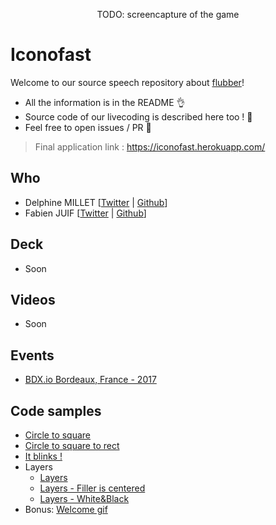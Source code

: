 <p align="center">
  TODO: screencapture of the game
</p>

# Iconofast
Welcome to our source speech repository about [flubber](https://github.com/veltman/flubber)!

 - All the information is in the README 👌
 - Source code of our livecoding is described here too ! 📖
 - Feel free to open issues / PR 🤗

> Final application link : https://iconofast.herokuapp.com/

## Who
 - Delphine MILLET [[Twitter](https://twitter.com/milletdelphine) | [Github](https://github.com/delphinemillet)]
 - Fabien JUIF [[Twitter](https://twitter.com/fabienjuif) | [Github](https://github.com/fabienjuif)]

## Deck
 - Soon

## Videos
 - Soon

## Events
 - [BDX.io Bordeaux, France - 2017](https://www.bdx.io/#/)

## Code samples
 - [Circle to square](https://github.com/Dedetat/iconofast/blob/flubber/index.html)
 - [Circle to square to rect](https://github.com/Dedetat/iconofast/blob/rect-to-rect/index.html)
 - [It blinks !](https://github.com/Dedetat/iconofast/blob/demo-before-layers/src/components/scene/scene.jsx)
 - Layers
   * [Layers](https://github.com/Dedetat/iconofast/blob/demo-layers/src/components/scene/scene.jsx)
   * [Layers - Filler is centered](https://github.com/Dedetat/iconofast/blob/demo-layers-center/src/components/scene/scene.jsx#L31)
   * [Layers - White&Black](https://github.com/Dedetat/iconofast/blob/demo-layers-center-black/src/components/scene/scene.jsx#L51)
 -  Bonus: [Welcome gif](https://github.com/Dedetat/iconofast/blob/welcome/src/components/scene/scene.jsx)
